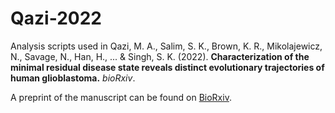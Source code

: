# Qazi-2022
Analysis scripts used in Qazi, M. A., Salim, S. K., Brown, K. R., Mikolajewicz, N., Savage, N., Han, H., ... & Singh, S. K. (2022). **Characterization of the minimal residual disease state reveals distinct evolutionary trajectories of human glioblastoma.** *bioRxiv*.

A preprint of the manuscript can be found on [BioRxiv](https://www.biorxiv.org/content/10.1101/2022.01.28.478232v2). 
